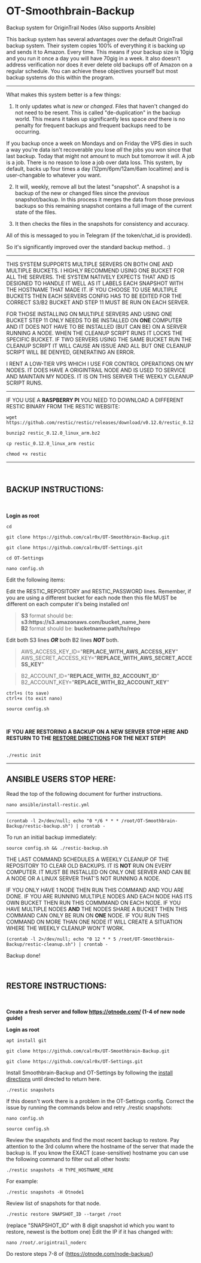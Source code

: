 # OT-Smoothbrain-Backup
Backup system for OriginTrail Nodes (Also supports Ansible)

This backup system has several advantages over the default OriginTrail backup system. Their system copies 100% of everything it is backing up and sends it to Amazon. Every time. This means if your backup size is 10gig and you run it once a day you will have 70gig in a week. It also doesn't address verification nor does it ever delete old backups off of Amazon on a regular schedule. You can achieve these objectives yourself but most backup systems do this within the program.

---

What makes this system better is a few things:  

1. It only updates what is _new_ or _changed_. Files that haven't changed do not need to be resent. This is called "de-duplication" in the backup world. This means it takes up significantly less space _and_ there is no penalty for frequent backups and frequent backups need to be occurring.

If you backup once a week on Mondays and on Friday the VPS dies in such a way you're data isn't recoverable you lose _all_ the jobs you won since that last backup. Today that might not amount to much but tomorrow it _will_. A job is a job. There is no reason to lose a job over data loss. This system, by default, backs up four times a day (12pm/6pm/12am/6am localtime) and is user-changable to whatever you want.

2. It will, weekly, remove all but the latest "snapshot". A snapshot is a backup of the new or changed files since the _previous_ snapshot/backup. In this process it merges the data from those previous backups so this remaining snapshot contains a full image of the current state of the files.

3. It then checks the files in the snapshots for consistency and accuracy.

All of this is messaged to you in Telegram (if the token/chat_id is provided).

So it's significantly improved over the standard backup method.. :)

---

THIS SYSTEM SUPPORTS MULTIPLE SERVERS ON BOTH ONE AND MULTIPLE BUCKETS. I HIGHLY RECOMMEND USING ONE BUCKET FOR ALL THE SERVERS. THE SYSTEM NATIVELY EXPECTS THAT AND IS DESIGNED TO HANDLE IT WELL AS IT LABELS EACH SNAPSHOT WITH THE HOSTNAME THAT MADE IT. IF YOU CHOOSE TO USE MULTIPLE BUCKETS THEN EACH SERVERS CONFIG HAS TO BE EDITED FOR THE CORRECT S3/B2 BUCKET AND STEP 11 MUST BE RUN ON EACH SERVER.

FOR THOSE INSTALLING ON MULTIPLE SERVERS AND USING ONE BUCKET STEP 11 ONLY NEEDS TO BE INSTALLED ON **ONE** COMPUTER AND IT DOES NOT HAVE TO BE INSTALLED (BUT CAN BE) ON A SERVER RUNNING A NODE. WHEN THE CLEANUP SCRIPT RUNS IT LOCKS THE SPECIFIC BUCKET. IF TWO SERVERS USING THE SAME BUCKET RUN THE CLEANUP SCRIPT IT WILL CAUSE AN ISSUE AND ALL BUT ONE CLEANUP SCRIPT WILL BE DENYED, GENERATING AN ERROR.

I RENT A LOW-TIER VPS WHICH I USE FOR CONTROL OPERATIONS ON MY NODES. IT DOES HAVE A ORIGINTRAIL NODE AND IS USED TO SERVICE AND MAINTAIN MY NODES. IT IS ON THIS SERVER THE WEEKLY CLEANUP SCRIPT RUNS.

---
IF YOU USE A __RASPBERRY PI__ YOU NEED TO DOWNLOAD A DIFFERENT RESTIC BINARY FROM THE RESTIC WEBSITE:

```
wget https://github.com/restic/restic/releases/download/v0.12.0/restic_0.12.0_linux_arm.bz2
```
```
bunzip2 restic_0.12.0_linux_arm.bz2
```
```
cp restic_0.12.0_linux_arm restic
```
```
chmod +x restic
```

---
&nbsp; 

## **BACKUP INSTRUCTIONS:**

&nbsp;

__Login as root__
```
cd
```
```
git clone https://github.com/calr0x/OT-Smoothbrain-Backup.git
```
```
git clone https://github.com/calr0x/OT-Settings.git
```
```
cd OT-Settings
```
```
nano config.sh
```

Edit the following items:

Edit the RESTIC_REPOSITORY and RESTIC_PASSWORD lines. Remember, if you are using a different
bucket for each node then this file MUST be different on each computer it's being installed on!

>  __S3__ format should be: __s3:ht<span>tps://s3.amazonaws.com/bucket_name_here__  
  __B2__ format should be: __bucketname:path/to/repo__

Edit both S3 lines ___OR___ both B2 lines ___NOT___ both.

>  AWS_ACCESS_KEY_ID="__REPLACE_WITH_AWS_ACCESS_KEY__"  
>  AWS_SECRET_ACCESS_KEY="__REPLACE_WITH_AWS_SECRET_ACCESS_KEY__"

>  B2_ACCOUNT_ID="__REPLACE_WITH_B2_ACCOUNT_ID__"  
>  B2_ACCOUNT_KEY="__REPLACE_WITH_B2_ACCOUNT_KEY__"

```
ctrl+s (to save)
ctrl+x (to exit nano)
```
```
source config.sh
```
&nbsp;

__IF YOU ARE RESTORING A BACKUP ON A NEW SERVER STOP HERE AND RESTURN TO THE [RESTORE DIRECTIONS](#restore-instructions) FOR THE NEXT STEP!__  
&nbsp;

```
./restic init
```

---

## __ANSIBLE USERS STOP HERE__:
Read the top of the following document for further instructions.
```
nano ansible/install-restic.yml
```

---

```
(crontab -l 2>/dev/null; echo "0 */6 * * * /root/OT-Smoothbrain-Backup/restic-backup.sh") | crontab -
```
To run an initial backup immediately:
```
source config.sh && ./restic-backup.sh
```

THE LAST COMMAND SCHEDULES A WEEKLY CLEANUP OF THE REPOSITORY TO CLEAR OLD BACKUPS. IT IS **NOT** RUN ON EVERY COMPUTER. IT MUST BE INSTALLED ON ONLY ONE SERVER AND CAN BE A NODE OR A LINUX SERVER THAT'S NOT RUNNING A NODE.

IF YOU ONLY HAVE 1 NODE THEN RUN THIS COMMAND AND YOU ARE DONE. IF YOU ARE RUNNING MULTIPLE NODES AND EACH NODE HAS ITS OWN BUCKET THEN RUN THIS COMMMAND ON EACH NODE. IF YOU HAVE MULTIPLE NODES **AND** THE NODES SHARE A BUCKET THEN THIS COMMAND CAN ONLY BE RUN ON **ONE** NODE. IF YOU RUN THIS COMMAND ON MORE THAN ONE NODE IT WILL CREATE A SITUATION WHERE THE WEEKLY CLEANUP WON'T WORK.

```
(crontab -l 2>/dev/null; echo "0 12 * * 5 /root/OT-Smoothbrain-Backup/restic-cleanup.sh") | crontab -
```

Backup done!


&nbsp; 
## **RESTORE INSTRUCTIONS:**
&nbsp;

__Create a fresh server and follow https://otnode.com/ (1-4 of new node guide)__

__Login as root__  

```
apt install git
```
```
git clone https://github.com/calr0x/OT-Smoothbrain-Backup.git
```
```
git clone https://github.com/calr0x/OT-Settings.git
```
Install Smoothbrain-Backup and OT-Settings by following the [install directions](#backup-instructions) until directed to return here.

```
./restic snapshots
```
If this doesn't work there is a problem in the OT-Settings config. Correct the issue by running the commands below and retry ./restic snapshots:
```
nano config.sh
```
```
source config.sh
```

Review the snapshots and find the most recent backup to restore. Pay attention to the 3rd column where the hostname of the server that made the backup is. If you know the EXACT (case-sensitive) hostname you can use the following command to filter out all other hosts:
```
./restic snapshots -H TYPE_HOSTNAME_HERE
```

For example:
```
./restic snapshots -H Otnode1
```
Review list of snapshots for that node.  
```
./restic restore SNAPSHOT_ID --target /root
```
(replace "SNAPSHOT_ID" with 8 digit snapshot id which you want to restore, newest is the bottom one)
Edit the IP if it has changed with:
```
nano /root/.origintrail_noderc
```
Do restore steps 7-8 of (https://otnode.com/node-backup/)  

